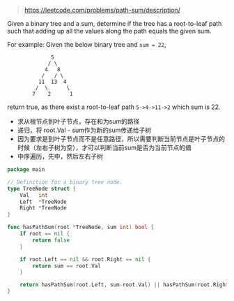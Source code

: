 > https://leetcode.com/problems/path-sum/description/

Given a binary tree and a sum, determine if the tree has a root-to-leaf path such that adding up all the values along the path equals the given sum.

For example:
Given the below binary tree and `sum = 22`,
```
              5
             / \
            4   8
           /   / \
          11  13  4
         /  \      \
        7    2      1
```

return true, as there exist a root-to-leaf path `5->4->11->2` which sum is 22.

- 求从根节点到叶子节点，存在和为sum的路径
- 递归，将 root.Val - sum作为新的sum传递给子树
- 因为要求是到叶子节点而不是任意路径，所以需要判断当前节点是叶子节点的时候（左右子树为空），才可以判断当前sum是否为当前节点的值
- 中序遍历，先中，然后左右子树

```go
package main

// Definition for a binary tree node.
type TreeNode struct {
	Val   int
	Left  *TreeNode
	Right *TreeNode
}

func hasPathSum(root *TreeNode, sum int) bool {
	if root == nil {
		return false
	}

	if root.Left == nil && root.Right == nil {
		return sum == root.Val
	}

	return hasPathSum(root.Left, sum-root.Val) || hasPathSum(root.Right, sum-root.Val)
}
```